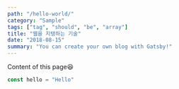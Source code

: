 ```yaml
---
path: "/hello-world/"
category: "Sample"
tags: ["tag", "should", "be", "array"]
title: "웹을 지탱하는 기술"
date: "2018-08-15"
summary: "You can create your own blog with Gatsby!"
---
```


Content of this page😆
```js
const hello = "Hello"
```